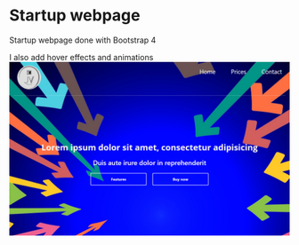 # Startup webpage

Startup webpage done with Bootstrap 4

I also add hover effects and animations
![alt text](img/example.png)

